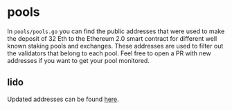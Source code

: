 # pools

In `pools/pools.go` you can find the public addresses that were used to make the deposit of 32 Eth to the Ethereum 2.0 smart contract for different well known staking pools and exchanges. These addresses are used to filter out the validators that belong to each pool. Feel free to open a PR with new addresses if you want to get your pool monitored.

## lido
Updated addresses can be found [here](https://dune.xyz/queries/309548).
